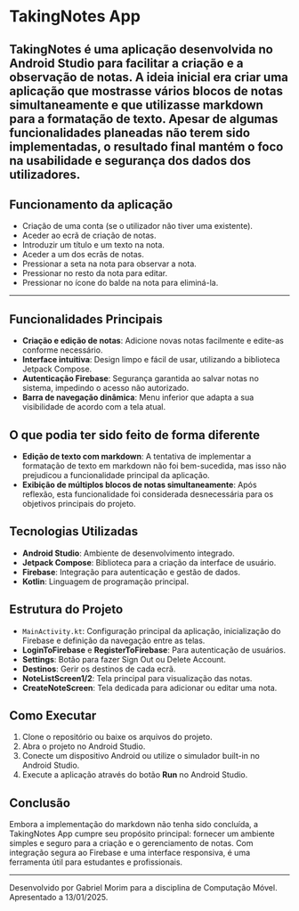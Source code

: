 # TakingNotes App

TakingNotes é uma aplicação desenvolvida no Android Studio para facilitar a criação e a observação de notas. A ideia inicial era criar uma aplicação que mostrasse vários blocos de notas simultaneamente e que utilizasse markdown para a formatação de texto. Apesar de algumas funcionalidades planeadas não terem sido implementadas, o resultado final mantém o foco na usabilidade e segurança dos dados dos utilizadores.
---
## Funcionamento da aplicação
- Criação de uma conta (se o utilizador não tiver uma existente).
- Aceder ao ecrã de criação de notas.
- Introduzir um título e um texto na nota.
- Aceder a um dos ecrãs de notas.
- Pressionar a seta na nota para observar a nota.
- Pressionar no resto da nota para editar.
- Pressionar no ícone do balde na nota para eliminá-la.
---
## Funcionalidades Principais

- **Criação e edição de notas**: Adicione novas notas facilmente e edite-as conforme necessário.
- **Interface intuitiva**: Design limpo e fácil de usar, utilizando a biblioteca Jetpack Compose.
- **Autenticação Firebase**: Segurança garantida ao salvar notas no sistema, impedindo o acesso não autorizado.
- **Barra de navegação dinâmica**: Menu inferior que adapta a sua visibilidade de acordo com a tela atual.

## O que podia ter sido feito de forma diferente

- **Edição de texto com markdown**: A tentativa de implementar a formatação de texto em markdown não foi bem-sucedida, mas isso não prejudicou a funcionalidade principal da aplicação.
- **Exibição de múltiplos blocos de notas simultaneamente**: Após reflexão, esta funcionalidade foi considerada desnecessária para os objetivos principais do projeto.

## Tecnologias Utilizadas

- **Android Studio**: Ambiente de desenvolvimento integrado.
- **Jetpack Compose**: Biblioteca para a criação da interface de usuário.
- **Firebase**: Integração para autenticação e gestão de dados.
- **Kotlin**: Linguagem de programação principal.

## Estrutura do Projeto

- `MainActivity.kt`: Configuração principal da aplicação, inicialização do Firebase e definição da navegação entre as telas.
- **LoginToFirebase** e **RegisterToFirebase**: Para autenticação de usuários.
- **Settings**: Botão para fazer Sign Out ou Delete Account.
- **Destinos**: Gerir os destinos de cada ecrã.
- **NoteListScreen1/2**: Tela principal para visualização das notas.
- **CreateNoteScreen**: Tela dedicada para adicionar ou editar uma nota.

## Como Executar

1. Clone o repositório ou baixe os arquivos do projeto.
2. Abra o projeto no Android Studio.
4. Conecte um dispositivo Android ou utilize o simulador built-in no Android Studio.
5. Execute a aplicação através do botão **Run** no Android Studio.

## Conclusão

Embora a implementação do markdown não tenha sido concluída, a TakingNotes App cumpre seu propósito principal: fornecer um ambiente simples e seguro para a criação e o gerenciamento de notas. Com integração segura ao Firebase e uma interface responsiva, é uma ferramenta útil para estudantes e profissionais.

---

Desenvolvido por Gabriel Morim para a disciplina de Computação Móvel. 
Apresentado a 13/01/2025.
